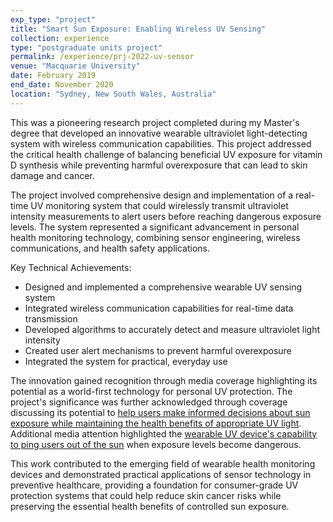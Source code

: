 ```yaml
---
exp_type: "project"
title: "Smart Sun Exposure: Enabling Wireless UV Sensing"
collection: experience
type: "postgraduate units project"
permalink: /experience/prj-2022-uv-sensor
venue: "Macquarie University"
date: February 2019
end_date: November 2020
location: "Sydney, New South Wales, Australia"
---
```


This was a pioneering research project completed during my Master's degree that developed an innovative wearable ultraviolet light-detecting system with wireless communication capabilities. This project addressed the critical health challenge of balancing beneficial UV exposure for vitamin D synthesis while preventing harmful overexposure that can lead to skin damage and cancer.

The project involved comprehensive design and implementation of a real-time UV monitoring system that could wirelessly transmit ultraviolet intensity measurements to alert users before reaching dangerous exposure levels. The system represented a significant advancement in personal health monitoring technology, combining sensor engineering, wireless communications, and health safety applications.

Key Technical Achievements:

- Designed and implemented a comprehensive wearable UV sensing system
- Integrated wireless communication capabilities for real-time data transmission
- Developed algorithms to accurately detect and measure ultraviolet light intensity
- Created user alert mechanisms to prevent harmful overexposure
- Integrated the system for practical, everyday use

The innovation gained recognition through media coverage highlighting its potential as a world-first technology for personal UV protection. The project's significance was further acknowledged through coverage discussing its potential to [help users make informed decisions about sun exposure while maintaining the health benefits of appropriate UV light](https://lighthouse.mq.edu.au/article/july-2020/smart-uv-sensor-a-world-first-to-alert-users-to-over-exposure). Additional media attention highlighted the [wearable UV device's capability to ping users out of the sun](https://www.nssn.org.au/news/2020/7/7/wearable-uv-device-to-ping-users-out-of-the-sun) when exposure levels become dangerous.

This work contributed to the emerging field of wearable health monitoring devices and demonstrated practical applications of sensor technology in preventive healthcare, providing a foundation for consumer-grade UV protection systems that could help reduce skin cancer risks while preserving the essential health benefits of controlled sun exposure.
